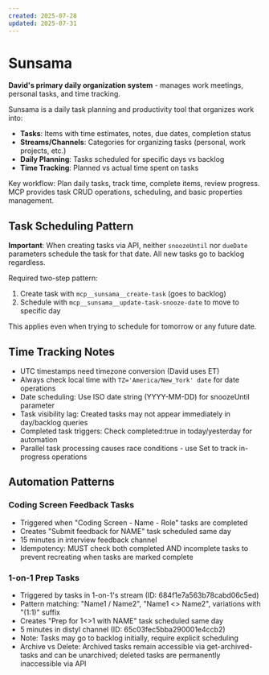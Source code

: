 ```yaml
---
created: 2025-07-28
updated: 2025-07-31
---
```


# Sunsama

**David's primary daily organization system** - manages work meetings, personal tasks, and time tracking.

Sunsama is a daily task planning and productivity tool that organizes work into:

- **Tasks**: Items with time estimates, notes, due dates, completion status
- **Streams/Channels**: Categories for organizing tasks (personal, work projects, etc.)
- **Daily Planning**: Tasks scheduled for specific days vs backlog
- **Time Tracking**: Planned vs actual time spent on tasks

Key workflow: Plan daily tasks, track time, complete items, review progress.
MCP provides task CRUD operations, scheduling, and basic properties management.

## Task Scheduling Pattern

**Important**: When creating tasks via API, neither `snoozeUntil` nor `dueDate` parameters schedule the task for that date. All new tasks go to backlog regardless.

Required two-step pattern:

1. Create task with `mcp__sunsama__create-task` (goes to backlog)
2. Schedule with `mcp__sunsama__update-task-snooze-date` to move to specific day

This applies even when trying to schedule for tomorrow or any future date.

## Time Tracking Notes

- UTC timestamps need timezone conversion (David uses ET)
- Always check local time with `TZ='America/New_York' date` for date operations
- Date scheduling: Use ISO date string (YYYY-MM-DD) for snoozeUntil parameter
- Task visibility lag: Created tasks may not appear immediately in day/backlog queries
- Completed task triggers: Check completed:true in today/yesterday for automation
- Parallel task processing causes race conditions - use Set to track in-progress operations

## Automation Patterns

### Coding Screen Feedback Tasks
- Triggered when "Coding Screen - Name - Role" tasks are completed
- Creates "Submit feedback for NAME" task scheduled same day
- 15 minutes in interview feedback channel
- Idempotency: MUST check both completed AND incomplete tasks to prevent recreating when tasks are marked complete

### 1-on-1 Prep Tasks
- Triggered by tasks in 1-on-1's stream (ID: 684f1e7a563b78cabd06c5ed)
- Pattern matching: "Name1 / Name2", "Name1 <> Name2", variations with "(1:1)" suffix
- Creates "Prep for 1<>1 with NAME" task scheduled same day
- 5 minutes in distyl channel (ID: 65c03fec5bba290001e4ccb2)
- Note: Tasks may go to backlog initially, require explicit scheduling
- Archive vs Delete: Archived tasks remain accessible via get-archived-tasks and can be unarchived; deleted tasks are permanently inaccessible via API

